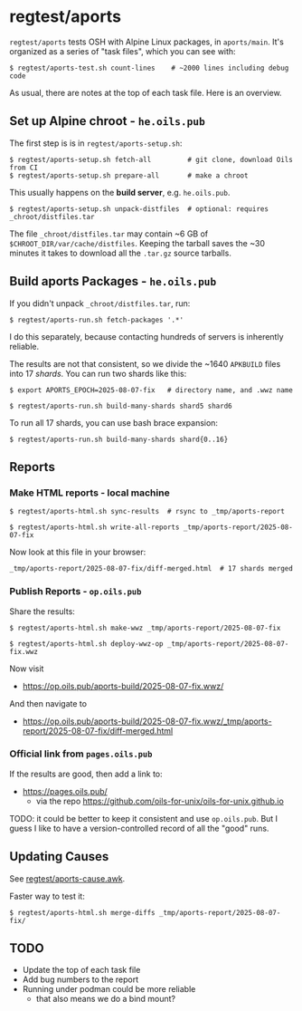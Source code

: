 regtest/aports
==============

`regtest/aports` tests OSH with Alpine Linux packages, in `aports/main`.  It's
organized as a series of "task files", which you can see with:

    $ regtest/aports-test.sh count-lines    # ~2000 lines including debug code

As usual, there are notes at the top of each task file.  Here is an overview.

## Set up Alpine chroot - `he.oils.pub`

The first step is is in `regtest/aports-setup.sh`:

    $ regtest/aports-setup.sh fetch-all         # git clone, download Oils from CI
    $ regtest/aports-setup.sh prepare-all       # make a chroot

This usually happens on the **build server**, e.g. `he.oils.pub`.

    $ regtest/aports-setup.sh unpack-distfiles  # optional: requires _chroot/distfiles.tar

The file `_chroot/distfiles.tar` may contain ~6 GB of
`$CHROOT_DIR/var/cache/distfiles`.  Keeping the tarball saves the ~30 minutes
it takes to download all the `.tar.gz` source tarballs.

## Build aports Packages - `he.oils.pub`

If you didn't unpack `_chroot/distfiles.tar`, run:

    $ regtest/aports-run.sh fetch-packages '.*'

I do this separately, because contacting hundreds of servers is inherently reliable.

The results are not that consistent, so we divide the ~1640 `APKBUILD` files
into 17 *shards*.  You can run two shards like this:

    $ export APORTS_EPOCH=2025-08-07-fix   # directory name, and .wwz name

    $ regtest/aports-run.sh build-many-shards shard5 shard6

To run all 17 shards, you can use bash brace expansion:

    $ regtest/aports-run.sh build-many-shards shard{0..16}

## Reports

### Make HTML reports - local machine

    $ regtest/aports-html.sh sync-results  # rsync to _tmp/aports-report

    $ regtest/aports-html.sh write-all-reports _tmp/aports-report/2025-08-07-fix

Now look at this file in your browser:

    _tmp/aports-report/2025-08-07-fix/diff-merged.html  # 17 shards merged

### Publish Reports - `op.oils.pub`

Share the results:

    $ regtest/aports-html.sh make-wwz _tmp/aports-report/2025-08-07-fix

    $ regtest/aports-html.sh deploy-wwz-op _tmp/aports-report/2025-08-07-fix.wwz

Now visit

- <https://op.oils.pub/aports-build/2025-08-07-fix.wwz/>

And then navigate to

- <https://op.oils.pub/aports-build/2025-08-07-fix.wwz/_tmp/aports-report/2025-08-07-fix/diff-merged.html>

### Official link from `pages.oils.pub`

If the results are good, then add a link to:

- <https://pages.oils.pub/>
  - via the repo <https://github.com/oils-for-unix/oils-for-unix.github.io>

TODO: it could be better to keep it consistent and use `op.oils.pub`.  But I
guess I like to have a version-controlled record of all the "good" runs.

## Updating Causes

See [regtest/aports-cause.awk](regtest/aports-cause.awk).

Faster way to test it:

    $ regtest/aports-html.sh merge-diffs _tmp/aports-report/2025-08-07-fix/

## TODO

- Update the top of each task file
- Add bug numbers to the report
- Running under podman could be more reliable
  - that also means we do a bind mount?
